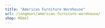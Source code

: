 ```yaml
---
title: "American Furniture Warehouse"
url: /longmont/american-furniture-warehouse/
shop: Möbel
---
```

